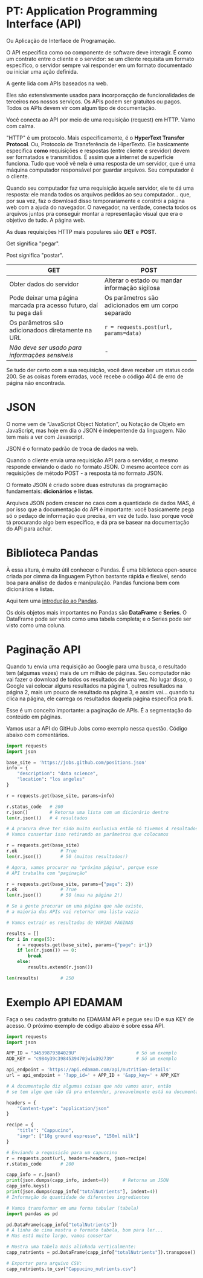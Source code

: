 # PT: Application Programming Interface (API)

Ou Aplicação de Interface de Programação.

O API especifica como oo componente de software deve interagir. É como um contrato entre o cliente e o servidor: se um cliente requisita um formato específico, o servidor sempre vai responder em um formato documentado ou iniciar uma ação definida. 

A gente lida com APIs baseados na web.

Eles são extensivamente usados para incorporaçção de funcionalidades de terceiros nos nossos serviços. Os APIs podem ser gratuitos ou pagos. Todos os APIs devem vir com algum tipo de documentação.

Você conecta ao API por meio de uma requisição (request) em HTTP. Vamo com calma.

"HTTP" é um protocolo. Mais especificamente, é o **HyperText Transfer Protocol**. Ou, Protocolo de Transferência de HiperTexto. Ele basicamente especifica **como** requisições e respostas (entre cliente e srevidor) devem ser formatados e transmitidos. É assim que a internet de superfície funciona. Tudo que você vê nela é uma resposta de um servidor, que é uma máquina computador responsável por guardar arquivos. Seu computador é o cliente.

Quando seu computador faz uma requisição àquele servidor, ele te dá uma resposta: ele manda todos os arquivos pedidos ao seu computador... que, por sua vez, faz o download disso temporariamente e constrói a página web com a ajuda do navegador. O navegador, na verdade, conecta todos os arquivos juntos pra conseguir montar a representação visual que era o objetivo de tudo. A página web.

As duas requisições HTTP mais populares são **GET** e **POST**.

Get significa "pegar".

Post significa "postar".

GET | POST
--- | ----
Obter dados do servidor| Alterar o estado ou mandar informação sigilosa
Pode deixar uma página marcada pra acesso futuro, daí tu pega dali | Os parâmetros são adicionados em um corpo separado
Os parâmetros são adicionadoos diretamente na URL | `r = requests.post(url, params=data)`
_Não deve ser usado para informações sensíveis_ | -

Se tudo der certo com a sua requisição, você deve receber um status code 200. Se as coisas forem erradas, você recebe o código 404 de erro de página não encontrada.

# JSON

O nome vem de "JavaScript Object Notation", ou Notação de Objeto em JavaScript, mas hoje em dia o JSON é indepentende da linguagem. Não tem mais a ver com Javascript.

JSON é o formato padrão de troca de dados na web.

Quando o cliente envia uma requisição API para o servidor, o mesmo responde enviando o dado no formato JSON. O mesmo acontece com as requisições de método POST - a resposta tá no formato JSON.

O formato JSON é criado sobre duas estruturas da programação fundamentais: **dicionários** e **listas**. 

Arquivos JSON podem crescer no caos com a quantidade de dados MAS, é por isso que a documentação do API é importante: você basicamente pega só o pedaço de informação que precisa, em vez de tudo. Isso porque você tá procurando algo bem específico, e dá pra se basear na documentação do API para achar.

# Biblioteca Pandas

À essa altura, é muito útil conhecer o Pandas. É uma biblioteca open-source criada por cimma da linguagem Python bastante rápida e flexível, sendo boa para análise de dados e manipulação. Pandas funciona bem com dicionários e listas.

Aqui tem uma [introdução ao Pandas](https://pandas.pydata.org/pandas-docs/stable/user_guide/10min.html).


Os dois objetos mais importantes no Pandas são **DataFrame** e **Series**. O DataFrame pode ser visto como uma tabela completa; e o Series pode ser visto como uma coluna.

# Paginação API

Quando tu envia uma requisição ao Google para uma busca, o resultado tem (algumas vezes) mais de um milhão de páginas. Seu computador não vai fazer o download de todos os resultados de uma vez. No lugar disso, o Google vai colocar alguns resultados na página 1, outros resultados na página 2, mais um pouco de resultado na página 3, e assim vai... quando tu clica na página, ele carrega os resultados daquela página específica pra ti.

Esse é um conceito importante: a paginação de APIs. É a segmentação do conteúdo em páginas.

Vamos usar a API do GitHub Jobs como exemplo nessa questão. Código abaixo com comentários.

```python
import requests
import json

base_site = 'https://jobs.github.com/positions.json'
info = {
    "description": "data science", 
    "location": "los angeles"
}

r = requests.get(base_site, params=info)

r.status_code   # 200
r.json()        # Retorna uma lista com um dicionário dentro
len(r.json())   # 4 resultados

# A procura deve ter sido muito exclusiva então só tivemos 4 resultados
# Vamos consertar isso retirando os parâmetros que colocamos

r = requests.get(base_site)
r.ok                # True
len(r.json())       # 50 (muitos resultados!)

# Agora, vamos procurar na "próxima página", porque esse
# API trabalha com "paginação"

r = requests.get(base_site, params={"page": 2})
r.ok                # True
len(r.json())       # 50 (mas na página 2!)

# Se a gente procurar em uma página que não existe,
# a maioria das APIs vai retornar uma lista vazia

# Vamos extrair os resultados de VÁRIAS PÁGINAS

results = []
for i in range(5):
    r = requests.get(base_site), params={"page": i+1})
    if len(r.json()) == 0:
        break
    else:
        results.extend(r.json())

len(results)        # 250
```

# Exemplo API EDAMAM

Faça o seu cadastro gratuito no EDAMAM API e pegue seu ID e sua KEY de acesso. O próximo exemplo de código abaixo é sobre essa API.

```python
import requests
import json

APP_ID = "34539879384029U"                      # Só um exemplo
ADD_KEY = "c984y39c3984539470jwiu392739"        # Só um exemplo

api_endpoint = 'https://api.edamam.com/api/nutrition-details'
url = api_endpoint + '?app_id=' + APP_ID + '&app_key=' + APP_KEY

# A documentação diz algumas coisas que nós vamos usar, então
# se tem algo que não dá pra entennder, provavelmente está na documentação da API

headers = {
    "Content-type": "application/json"
}

recipe = {
    "title": "Cappucino", 
    "ingr": ["18g ground espresso", "150ml milk"]
}

# Enviando a requisição para um capuccino
r = requests.post(url, headers=headers, json=recipe)
r.status_code       # 200

capp_info = r.json()
print(json.dumps(capp_info, indent=4))     # Retorna um JSON
capp_info.keys()
print(json.dumps(capp_info["totalNutrients"], indent=4))   
# Informação de quantidade de diferentes ingredientes

# Vamos transformar em uma forma tabular (tabela)
import pandas as pd

pd.DataFrame(capp_info["totalNutrients"])
# A linha de cima mostra o formato tabela, bom para ler...
# Mas está muito largo, vamos consertar

# Mostra uma tabela mais alinhada verticalmente:
capp_nutrients = pd.DataFrame(capp_info["totalNutrients"]).transpose()

# Exportar para arquivo CSV:
capp_nutrients.to_csv("Cappucino_nutrients.csv")
```
